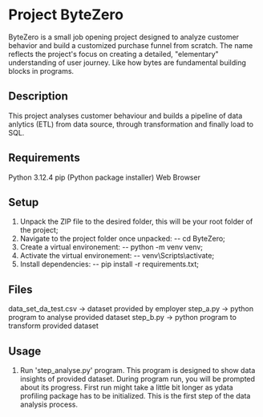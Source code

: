 # Project ByteZero
ByteZero is a small job opening project designed to analyze customer behavior and build a customized purchase funnel from scratch. The name reflects the project's focus on creating a detailed, "elementary" understanding of user journey. Like how bytes are fundamental building blocks in programs.

## Description
This project analyses customer behaviour and builds a pipeline of data anlytics (ETL) from data source, through transformation and finally load to SQL.

## Requirements
Python 3.12.4
pip (Python package installer)
Web Browser

## Setup
1. Unpack the ZIP file to the desired folder, this will be your root folder of the project;
2. Navigate to the project folder once unpacked:
-- cd ByteZero;
3. Create a virtual environement:
-- python -m venv venv;
4. Activate the virtual environement:
-- venv\Scripts\activate;
5. Install dependencies:
-- pip install -r requirements.txt;

## Files
data_set_da_test.csv -> dataset provided by employer
step_a.py -> python program to analyse provided dataset
step_b.py -> python program to transform provided dataset

## Usage
1. Run 'step_analyse.py' program. This program is designed to show data insights of provided dataset. During program run, you will be prompted about its progress. First run might take a little bit longer as ydata profiling package has to be initialized. This is the first step of the data analysis process.
